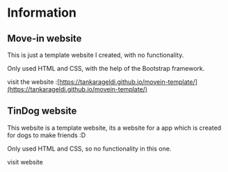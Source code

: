 # Information

## Move-in website

This is just a template website I created, with no functionality.

Only used HTML and CSS, with the help of the Bootstrap framework.

visit the website :[https://tankarageldi.github.io/movein-template/](https://tankarageldi.github.io/movein-template/)

## TinDog website

This website is a template website, its a website for a app which is created for dogs to make friends :D

Only used HTML and CSS, so no functionality in this one.

visit website
